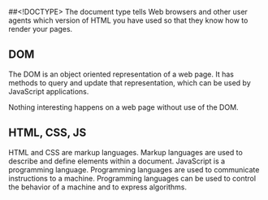 ##<!DOCTYPE>
The document type tells Web browsers and other user agents which version of HTML
you have used so that they know how to render your pages.

## DOM
The DOM is an object oriented representation of a web page. It has methods to query and update that representation, which can be used by JavaScript applications. 

Nothing interesting happens on a web page without use of the DOM.

## HTML, CSS, JS
HTML and CSS are markup languages. Markup languages are used to describe and define elements within a document. JavaScript is a programming language. Programming languages are used to communicate instructions to a machine. Programming languages can be used to control the behavior of a machine and to express algorithms.


